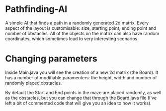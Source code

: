 # Pathfinding-AI
A simple AI that finds a path in a randomly generated 2d matrix. Every aspect of the layout is customisable: size, starting point, ending point and number of obstacles. All of the objects on the matrix can also have random coordinates, which sometimes lead to very interesting scenarios.

# Changing parameters
Inside Main.java you will see the creation of a new 2d matrix (the Board). It has a number of modifiable paramenters: the height, width and number of randomly placed obstacles.

By default the Start and End points in the maze are placed randomly, as well as the obstacles, but you can change that through the Board.java file (I've left a bit of commented code that will give you an idea to how it works).


